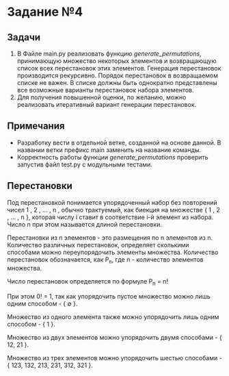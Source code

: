 # Задание №4
## Задачи  
1. В Файле main.py реализовать функцию *generate_permutations*, принимающую множество некоторых элементов и возвращающую список всех перестановок этих элементов. Генерация перестановок производится рекурсивно. Порядок перестановок в возвращаемом  списке не важен. В списке должны быть однократно представлены все возможные варианты перестановок набора элементов.
2. Для получения повышенной оценки, по желанию, можно реализовать итеративный вариант генерации перестановок.  
## Примечания  
- Разработку вести в отдельной ветке, созданной на основе данной. В названии ветки префикс main заменить на название команды.
- Корректность работы функции *generate_permutations* проверить запустив файл test.py с модульными тестами.
 
## Перестановки
Под перестановкой понимается упорядоченный набор без повторений чисел 1 ,   2 ,   … ,   n , обычно трактуемый, как биекция на множестве { 1 , 2 , … , n }, которая числу i ставит в соответствие i-й элемент из набора. Число n при этом называется длиной перестановки. 

Перестановки из n элементов - это размещения по n элементов из n. Количество различных перестановок, определяет сколькими способами можно переупорядочить элементы множества. Количество перестановок обозначается, как P<sub>n</sub>, где n - количество элементов множества.

Число перестановок определяется по формуле P<sub>n</sub> = n!

При этом 0! = 1, так как упорядочить пустое множество можно лишь одним способом - { ∅ }.

Множество из одного элемента также можно упорядочить лишь одним способом - { 1 }. 

Множество из двух элементов можно упорядочить двумя способами - { 12, 21 }.

Множество из трех элементов можно упорядочить шестью способами - { 123, 132, 213, 231, 312, 321 }.
